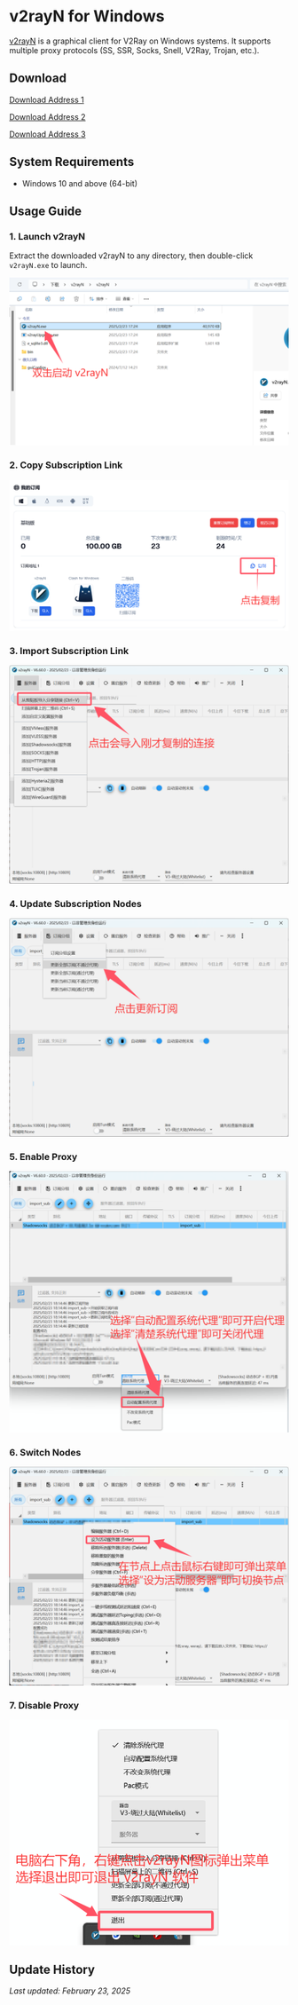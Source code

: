 # v2rayN for Windows

[v2rayN](https://github.com/2dust/v2rayN/releases/download/6.60/v2rayN.zip) is a graphical client for V2Ray on Windows systems. It supports multiple proxy protocols (SS, SSR, Socks, Snell, V2Ray, Trojan, etc.).

## Download

[Download Address 1](https://git.886.be/https://github.com/2dust/v2rayN/releases/download/6.60/v2rayN.zip)

[Download Address 2](https://gh.xxooo.cf/https://github.com/2dust/v2rayN/releases/download/6.60/v2rayN.zip)

[Download Address 3](https://github.com/2dust/v2rayN/releases/download/6.60/v2rayN.zip)

## System Requirements

- Windows 10 and above (64-bit)

## Usage Guide

### 1. Launch v2rayN

Extract the downloaded v2rayN to any directory, then double-click `v2rayN.exe` to launch.

![Step 1](v2rayN-for-windows-0.png)

### 2. Copy Subscription Link

![Step 2](v2rayN-for-windows-1.png)

### 3. Import Subscription Link

![Step 3](v2rayN-for-windows-2.png)

### 4. Update Subscription Nodes

![Step 4](v2rayN-for-windows-3.png)

### 5. Enable Proxy

![Step 5](v2rayN-for-windows-4.png)

### 6. Switch Nodes

![Step 6](v2rayN-for-windows-5.png)

### 7. Disable Proxy

![Step 7](v2rayN-for-windows-6.png)

## Update History

*Last updated: February 23, 2025*